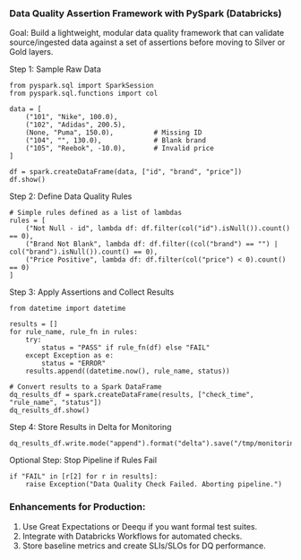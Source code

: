### Data Quality Assertion Framework with PySpark (Databricks)

Goal: Build a lightweight, modular data quality framework that can validate source/ingested data against a set of assertions before moving to Silver or Gold layers.

Step 1: Sample Raw Data
```
from pyspark.sql import SparkSession
from pyspark.sql.functions import col

data = [
    ("101", "Nike", 100.0),
    ("102", "Adidas", 200.5),
    (None, "Puma", 150.0),          # Missing ID
    ("104", "", 130.0),             # Blank brand
    ("105", "Reebok", -10.0),       # Invalid price
]

df = spark.createDataFrame(data, ["id", "brand", "price"])
df.show()
```
Step 2: Define Data Quality Rules
```
# Simple rules defined as a list of lambdas
rules = [
    ("Not Null - id", lambda df: df.filter(col("id").isNull()).count() == 0),
    ("Brand Not Blank", lambda df: df.filter((col("brand") == "") | col("brand").isNull()).count() == 0),
    ("Price Positive", lambda df: df.filter(col("price") < 0).count() == 0)
]
```
Step 3: Apply Assertions and Collect Results
```
from datetime import datetime

results = []
for rule_name, rule_fn in rules:
    try:
        status = "PASS" if rule_fn(df) else "FAIL"
    except Exception as e:
        status = "ERROR"
    results.append((datetime.now(), rule_name, status))

# Convert results to a Spark DataFrame
dq_results_df = spark.createDataFrame(results, ["check_time", "rule_name", "status"])
dq_results_df.show()
```

Step 4: Store Results in Delta for Monitoring
```
dq_results_df.write.mode("append").format("delta").save("/tmp/monitoring/dq_checks")
```

Optional Step: Stop Pipeline if Rules Fail
```
if "FAIL" in [r[2] for r in results]:
    raise Exception("Data Quality Check Failed. Aborting pipeline.")
```

### Enhancements for Production:
1. Use Great Expectations or Deequ if you want formal test suites.
2. Integrate with Databricks Workflows for automated checks.
3. Store baseline metrics and create SLIs/SLOs for DQ performance.
